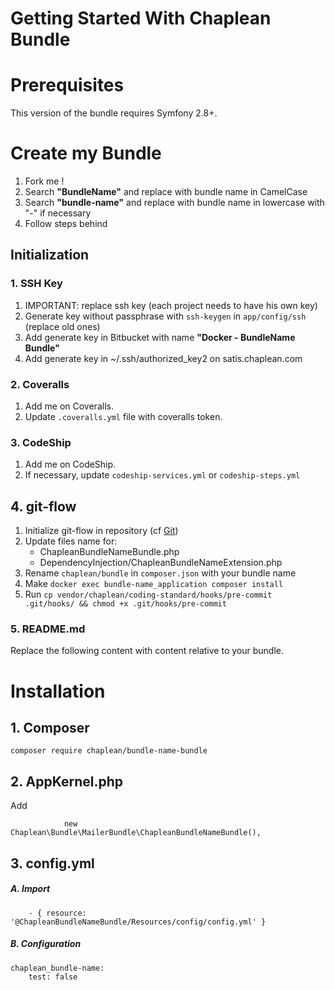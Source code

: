 Getting Started With Chaplean Bundle
====================================

# Prerequisites

This version of the bundle requires Symfony 2.8+.

# Create my Bundle

1. Fork me !
1. Search **"BundleName"** and replace with bundle name in CamelCase
1. Search **"bundle-name"** and replace with bundle name in lowercase with "-" if necessary
1. Follow steps behind

## Initialization

### 1. SSH Key

1. IMPORTANT: replace ssh key (each project needs to have his own key)
1. Generate key without passphrase with `ssh-keygen` in `app/config/ssh` (replace old ones)
1. Add generate key in Bitbucket with name **"Docker - BundleName Bundle"**
1. Add generate key in ~/.ssh/authorized_key2 on satis.chaplean.com

### 2. Coveralls

1. Add me on Coveralls.
1. Update `.coveralls.yml` file with coveralls token.

### 3. CodeShip

1. Add me on CodeShip.
1. If necessary, update `codeship-services.yml` or `codeship-steps.yml`

## 4. git-flow

1. Initialize git-flow in repository (cf [Git](https://docs.google.com/document/d/1oBOi_ODucIE0aBGMOnLLTZyzEw0vGT_X1lef0RjJBso/edit))
1. Update files name for:
    * ChapleanBundleNameBundle.php
    * DependencyInjection/ChapleanBundleNameExtension.php
1. Rename `chaplean/bundle` in `composer.json` with your bundle name
1. Make `docker exec bundle-name_application composer install`
1. Run `cp vendor/chaplean/coding-standard/hooks/pre-commit .git/hooks/ && chmod +x .git/hooks/pre-commit`

### 5. README.md

Replace the following content with content relative to your bundle.

# Installation

## 1. Composer

```
composer require chaplean/bundle-name-bundle
```

## 2. AppKernel.php

Add
```
            new Chaplean\Bundle\MailerBundle\ChapleanBundleNameBundle(),
```

## 3. config.yml

##### A. Import

```
    - { resource: '@ChapleanBundleNameBundle/Resources/config/config.yml' }
```

##### B. Configuration

```
chaplean_bundle-name:
    test: false
```
